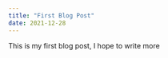 ```yaml
---
title: "First Blog Post"
date: 2021-12-28
---
```


This is my first blog post,
I hope to write more
